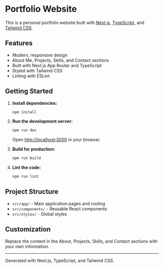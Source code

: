
# Portfolio Website

This is a personal portfolio website built with [Next.js](https://nextjs.org), [TypeScript](https://www.typescriptlang.org/), and [Tailwind CSS](https://tailwindcss.com/).

## Features
- Modern, responsive design
- About Me, Projects, Skills, and Contact sections
- Built with Next.js App Router and TypeScript
- Styled with Tailwind CSS
- Linting with ESLint

## Getting Started

1. **Install dependencies:**
   ```bash
   npm install
   ```
2. **Run the development server:**
   ```bash
   npm run dev
   ```
   Open [http://localhost:3000](http://localhost:3000) in your browser.

3. **Build for production:**
   ```bash
   npm run build
   ```

4. **Lint the code:**
   ```bash
   npm run lint
   ```

## Project Structure
- `src/app/` - Main application pages and routing
- `src/components/` - Reusable React components
- `src/styles/` - Global styles

## Customization
Replace the content in the About, Projects, Skills, and Contact sections with your own information.

---

Generated with Next.js, TypeScript, and Tailwind CSS.
